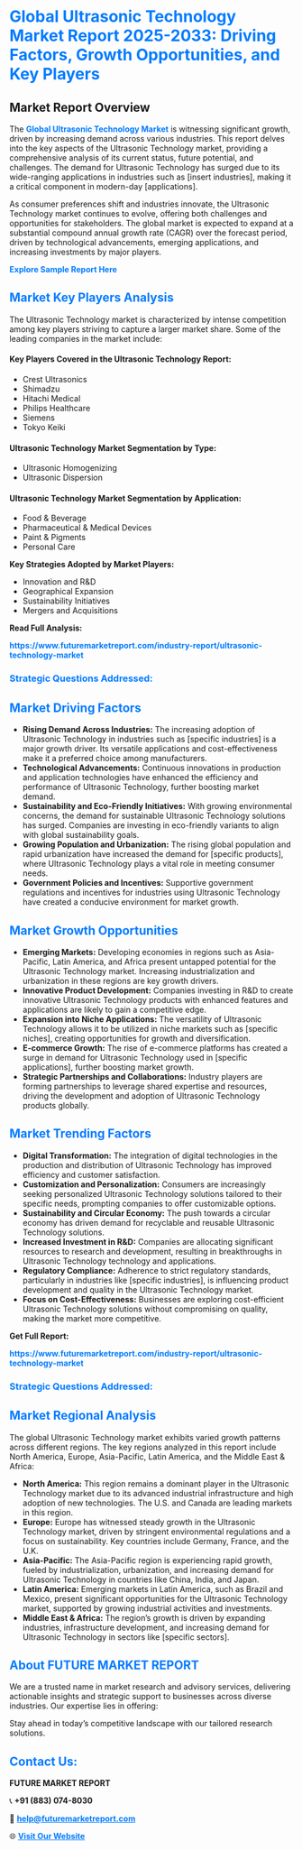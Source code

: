 <h1 style="color: #007BFF;">Global Ultrasonic Technology Market Report 2025-2033: Driving Factors, Growth Opportunities, and Key Players</h1>

<section id="overview">
<h2>Market Report Overview</h2>
<p>The <a href="https://www.futuremarketreport.com/industry-report/ultrasonic-technology-market" style="color: #007BFF; text-decoration: none;"><strong>Global Ultrasonic Technology Market</strong></a> is witnessing significant growth, driven by increasing demand across various industries. This report delves into the key aspects of the Ultrasonic Technology market, providing a comprehensive analysis of its current status, future potential, and challenges. The demand for Ultrasonic Technology has surged due to its wide-ranging applications in industries such as [insert industries], making it a critical component in modern-day [applications].</p>
<p>As consumer preferences shift and industries innovate, the Ultrasonic Technology market continues to evolve, offering both challenges and opportunities for stakeholders. The global market is expected to expand at a substantial compound annual growth rate (CAGR) over the forecast period, driven by technological advancements, emerging applications, and increasing investments by major players.</p>
</section>

<section id="overview">
<p><a href="https://www.futuremarketreport.com/request-sample/reportId=43086" style="color: #007BFF; text-decoration: none;"><strong>Explore Sample Report Here</strong></a></p>
</section>

<section id="key-players">
<h2 style="color: #007BFF;">Market Key Players Analysis</h2>
<p>The Ultrasonic Technology market is characterized by intense competition among key players striving to capture a larger market share. Some of the leading companies in the market include:</p>
<h4>Key Players Covered in the Ultrasonic Technology Report:</h4>
<ul><li>Crest Ultrasonics</li><li>Shimadzu</li><li>Hitachi Medical</li><li>Philips Healthcare</li><li>Siemens</li><li>Tokyo Keiki</li></ul>
<h4>Ultrasonic Technology Market Segmentation by Type:</h4>
<ul><li>Ultrasonic Homogenizing</li><li>Ultrasonic Dispersion</li></ul>

<h4>Ultrasonic Technology Market Segmentation by Application:</h4>
<ul><li>Food &amp; Beverage</li><li>Pharmaceutical &amp; Medical Devices</li><li>Paint &amp; Pigments</li><li>Personal Care</li></ul>
<p><strong>Key Strategies Adopted by Market Players:</strong></p>
<ul>
<li>Innovation and R&D</li>
<li>Geographical Expansion</li>
<li>Sustainability Initiatives</li>
<li>Mergers and Acquisitions</li>
</ul>
</section>

<section>
<p><strong>Read Full Analysis: </strong></p><a href="https://www.futuremarketreport.com/industry-report/ultrasonic-technology-market" style="color: #007BFF; text-decoration: none;"><strong>https://www.futuremarketreport.com/industry-report/ultrasonic-technology-market</strong></a>
<h3 style="color: #007BFF;">Strategic Questions Addressed:</h3>
</section>

<section id="driving-factors">
<h2 style="color: #007BFF;">Market Driving Factors</h2>
<ul>
<li><strong>Rising Demand Across Industries:</strong> The increasing adoption of Ultrasonic Technology in industries such as [specific industries] is a major growth driver. Its versatile applications and cost-effectiveness make it a preferred choice among manufacturers.</li>
<li><strong>Technological Advancements:</strong> Continuous innovations in production and application technologies have enhanced the efficiency and performance of Ultrasonic Technology, further boosting market demand.</li>
<li><strong>Sustainability and Eco-Friendly Initiatives:</strong> With growing environmental concerns, the demand for sustainable Ultrasonic Technology solutions has surged. Companies are investing in eco-friendly variants to align with global sustainability goals.</li>
<li><strong>Growing Population and Urbanization:</strong> The rising global population and rapid urbanization have increased the demand for [specific products], where Ultrasonic Technology plays a vital role in meeting consumer needs.</li>
<li><strong>Government Policies and Incentives:</strong> Supportive government regulations and incentives for industries using Ultrasonic Technology have created a conducive environment for market growth.</li>
</ul>
</section>

<section id="growth-opportunities">
<h2 style="color: #007BFF;">Market Growth Opportunities</h2>
<ul>
<li><strong>Emerging Markets:</strong> Developing economies in regions such as Asia-Pacific, Latin America, and Africa present untapped potential for the Ultrasonic Technology market. Increasing industrialization and urbanization in these regions are key growth drivers.</li>
<li><strong>Innovative Product Development:</strong> Companies investing in R&D to create innovative Ultrasonic Technology products with enhanced features and applications are likely to gain a competitive edge.</li>
<li><strong>Expansion into Niche Applications:</strong> The versatility of Ultrasonic Technology allows it to be utilized in niche markets such as [specific niches], creating opportunities for growth and diversification.</li>
<li><strong>E-commerce Growth:</strong> The rise of e-commerce platforms has created a surge in demand for Ultrasonic Technology used in [specific applications], further boosting market growth.</li>
<li><strong>Strategic Partnerships and Collaborations:</strong> Industry players are forming partnerships to leverage shared expertise and resources, driving the development and adoption of Ultrasonic Technology products globally.</li>
</ul>
</section>

<section id="trending-factors">
<h2 style="color: #007BFF;">Market Trending Factors</h2>
<ul>
<li><strong>Digital Transformation:</strong> The integration of digital technologies in the production and distribution of Ultrasonic Technology has improved efficiency and customer satisfaction.</li>
<li><strong>Customization and Personalization:</strong> Consumers are increasingly seeking personalized Ultrasonic Technology solutions tailored to their specific needs, prompting companies to offer customizable options.</li>
<li><strong>Sustainability and Circular Economy:</strong> The push towards a circular economy has driven demand for recyclable and reusable Ultrasonic Technology solutions.</li>
<li><strong>Increased Investment in R&D:</strong> Companies are allocating significant resources to research and development, resulting in breakthroughs in Ultrasonic Technology technology and applications.</li>
<li><strong>Regulatory Compliance:</strong> Adherence to strict regulatory standards, particularly in industries like [specific industries], is influencing product development and quality in the Ultrasonic Technology market.</li>
<li><strong>Focus on Cost-Effectiveness:</strong> Businesses are exploring cost-efficient Ultrasonic Technology solutions without compromising on quality, making the market more competitive.</li>
</ul>
</section>

<section>
<p><strong>Get Full Report: </strong></p><a href="https://www.futuremarketreport.com/industry-report/ultrasonic-technology-market" style="color: #007BFF; text-decoration: none;"><strong>https://www.futuremarketreport.com/industry-report/ultrasonic-technology-market</strong></a>
<h3 style="color: #007BFF;">Strategic Questions Addressed:</h3>
</section>


<section id="regional-analysis">
<h2 style="color: #007BFF;">Market Regional Analysis</h2>
<p>The global Ultrasonic Technology market exhibits varied growth patterns across different regions. The key regions analyzed in this report include North America, Europe, Asia-Pacific, Latin America, and the Middle East & Africa:</p>
<ul>
<li><strong>North America:</strong> This region remains a dominant player in the Ultrasonic Technology market due to its advanced industrial infrastructure and high adoption of new technologies. The U.S. and Canada are leading markets in this region.</li>
<li><strong>Europe:</strong> Europe has witnessed steady growth in the Ultrasonic Technology market, driven by stringent environmental regulations and a focus on sustainability. Key countries include Germany, France, and the U.K.</li>
<li><strong>Asia-Pacific:</strong> The Asia-Pacific region is experiencing rapid growth, fueled by industrialization, urbanization, and increasing demand for Ultrasonic Technology in countries like China, India, and Japan.</li>
<li><strong>Latin America:</strong> Emerging markets in Latin America, such as Brazil and Mexico, present significant opportunities for the Ultrasonic Technology market, supported by growing industrial activities and investments.</li>
<li><strong>Middle East & Africa:</strong> The region’s growth is driven by expanding industries, infrastructure development, and increasing demand for Ultrasonic Technology in sectors like [specific sectors].</li>
</ul>
</section>

<footer>
<h2 style="color: #007BFF;">About FUTURE MARKET REPORT</h2>
<p>We are a trusted name in market research and advisory services, delivering actionable insights and strategic support to businesses across diverse industries. Our expertise lies in offering:</p>

<p>Stay ahead in today’s competitive landscape with our tailored research solutions.</p>

<h2 style="color: #007BFF;">Contact Us:</h2>
<p><strong>FUTURE MARKET REPORT</strong></p>
<p>📞 <strong>+91 (883) 074-8030</strong></p>
<p>📧 <strong><a href="mailto:help@futuremarketreport.com" style="color: #007BFF;">help@futuremarketreport.com</a></strong></p>
<p>🌐 <strong><a href="https://www.futuremarketreport.com/" style="color: #007BFF;">Visit Our Website</a></strong></p>
</footer>